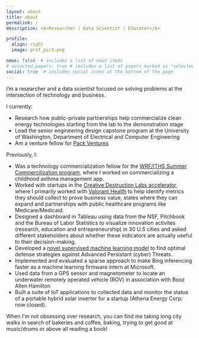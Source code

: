 ```yaml
---
layout: about
title: about
permalink: /
description: <b>Researcher | Data Scientist | Educator</b>

profile:
  align: right
  image: prof_pic3.png

news: false  # includes a list of news items
# selected_papers: true # includes a list of papers marked as "selected={true}"
social: true  # includes social icons at the bottom of the page
---
```


I’m a researcher and a data scientist focused on solving problems at the intersection of technology and business.

I currently:

- Research how public-private partnerships help commercialize clean energy technologies starting from the lab to the demonstration stage
- Lead the senior engineering design capstone program at the University of Washington, Department of Electrical and Computer Engineering
- Am a venture fellow for <a href = "https://www.packvc.com/">Pack Ventures</a>

Previously, I:

- Was a technology commercialization fellow for the <a href = "https://www.google.com/search?q=WRF%2FITHS+program&rlz=1C1MSIM_enUS743US747&oq=WRF%2FITHS+program&aqs=chrome..69i57j69i58.4520j0j7&sourceid=chrome&ie=UTF-8">  WRF/ITHS Summer Commercilization program</a>, where I worked on commercializing a childhood asthma management app. 
- Worked with startups in the  <a href = "https://creativedestructionlab.com/locations/seattle/">Creative Destruction Labs accelerator</a>, where I primarily worked with <a href = "https://www.valoranthealth.com/">Valorant Health</a> to help identify metrics they should collect to prove business value, states where they can expand and partnerships with public healthcare programs like Medicare/Medicaid.
- Designed a dashboard in Tableau using data from the NSF, Pitchbook and the Bureau of Labor Statistics to visualize innovation activites (research, education and entrepreneurship) in 30 U.S cities and asked different stakeholders about whether these indicators are actually useful to their decision-making.
- Developed a <a href = "https://ieeexplore.ieee.org/abstract/document/9029404">novel supervised machine learning model</a> to find optimal defense strategies against Advanced Persistant (cyber) Threats. 
- Implemented and evaluated a sparse approach to make Bing inferencing faster as a machine learning firmware intern at Microsoft.
- Used data from a GPS sensor and magnetometer to locate an underwater remotely operated vehicle (ROV) in association with Booz Allen Hamilton
- Built a suite of IoT applications to collected data and monitor the status of a portable hybrid solar inverter for a startup (Athena Energy Corp: now closed).

When I'm not obsessing over research, you can find me taking long city walks in search of bakeries and coffee, baking, trying to get good at music/drums or above all reading a book!

